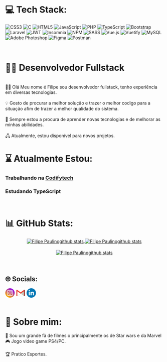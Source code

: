 # 💻 Tech Stack:
![CSS3](https://img.shields.io/badge/css3-%231572B6.svg?style=for-the-badge&logo=css3&logoColor=white) ![C](https://img.shields.io/badge/c-%2300599C.svg?style=for-the-badge&logo=c&logoColor=white) ![HTML5](https://img.shields.io/badge/html5-%23E34F26.svg?style=for-the-badge&logo=html5&logoColor=white) ![JavaScript](https://img.shields.io/badge/javascript-%23323330.svg?style=for-the-badge&logo=javascript&logoColor=%23F7DF1E) ![PHP](https://img.shields.io/badge/php-%23777BB4.svg?style=for-the-badge&logo=php&logoColor=white) ![TypeScript](https://img.shields.io/badge/typescript-%23007ACC.svg?style=for-the-badge&logo=typescript&logoColor=white) ![Bootstrap](https://img.shields.io/badge/bootstrap-%23563D7C.svg?style=for-the-badge&logo=bootstrap&logoColor=white) ![Laravel](https://img.shields.io/badge/laravel-%23FF2D20.svg?style=for-the-badge&logo=laravel&logoColor=white) ![JWT](https://img.shields.io/badge/JWT-black?style=for-the-badge&logo=JSON%20web%20tokens) ![Insomnia](https://img.shields.io/badge/Insomnia-black?style=for-the-badge&logo=insomnia&logoColor=5849BE) ![NPM](https://img.shields.io/badge/NPM-%23000000.svg?style=for-the-badge&logo=npm&logoColor=white) ![SASS](https://img.shields.io/badge/SASS-hotpink.svg?style=for-the-badge&logo=SASS&logoColor=white) ![Vue.js](https://img.shields.io/badge/vuejs-%2335495e.svg?style=for-the-badge&logo=vuedotjs&logoColor=%234FC08D) ![Vuetify](https://img.shields.io/badge/Vuetify-1867C0?style=for-the-badge&logo=vuetify&logoColor=AEDDFF) ![MySQL](https://img.shields.io/badge/mysql-%2300f.svg?style=for-the-badge&logo=mysql&logoColor=white) ![Adobe Photoshop](https://img.shields.io/badge/adobephotoshop-%2331A8FF.svg?style=for-the-badge&logo=adobephotoshop&logoColor=white) 	![Figma](https://img.shields.io/badge/figma-%23F24E1E.svg?style=for-the-badge&logo=figma&logoColor=white) ![Postman](https://img.shields.io/badge/Postman-FF6C37?style=for-the-badge&logo=postman&logoColor=white)

<br>

# 👨‍💻 Desenvolvedor Fullstack
<br>
🧑‍💻 Olá Meu nome é Filipe sou desenvolvedor fullstack, tenho experiência em diversas tecnologias.
<br>
<br>
💡 Gosto de procurar a melhor solução e trazer o melhor codigo para a situação afim de trazer a melhor qualidade do sistema.
<br> 
<br>
📖 Sempre estou a procura de aprender novas tecnologias e de melhorar as minhas abilidades.
<br> 
<br>
🖧 Atualmente, estou disponível para novos projetos.
<br>

# ⌛ Atualmente Estou:
<h3> Trabalhando na <a href="https://codifytech.com.br/">Codifytech</a></h3> 
<h3> Estudando TypeScript </h3>
  
 <br> 
 

# 📊 GitHub Stats:

<div align="center">
  <a href="https://github.com/FilipePaulinodeveloper">
    <img align="center" height="150" width = "400" src="https://github-readme-stats.vercel.app/api?username=FilipePaulinodeveloper&theme=dark&hide_border=true&include_all_commits=false&count_private=true" alt="Filipe Paulinogithub stats"/>
 </a>  
  <a href="https://github.com/FilipePaulinodeveloper">
    <img align="center" height="150" width = "400" src="https://github-readme-stats.vercel.app/api/top-langs/?username=FilipePaulinodeveloper&theme=dark&hide_border=true&include_all_commits=false&count_private=true&layout=compact" alt="Filipe Paulinogithub stats"/> 
</a>  

</div>
<br>

<div align="center">
  <a href="https://github.com/FilipePaulinodeveloper" style="margin-right: 0px ;">
    <img align="center" height="150" width = "350" src="https://github-readme-streak-stats.herokuapp.com/?user=FilipePaulinodeveloper&theme=dark&hide_border=true" alt="Filipe Paulinogithub stats"/> 
</a> 
</div>

<br>
<br>

## 🌐 Socials:
<div align="left">
  <a  href="https://www.instagram.com/filipepaulino_/" target="_blank" rel="external"><img height="30" width="30" src="https://github.com/shahbajjamil/Social-Meadia-Icons/blob/cd8986f5a2be2a96df9fabcc13a4129f32c79dbe/Icons-logos/instagram-circle.png" target="_blank"></a>
  <a  href = "mailto:filipepaulinodeveloper@hotmail.com" target="_blank" rel="external"><img height="30" width="30" src="https://github.com/shahbajjamil/Social-Meadia-Icons/blob/cd8986f5a2be2a96df9fabcc13a4129f32c79dbe/Icons-logos/gmail.png" target="_blank" ></a> 
  <a  href="https://www.linkedin.com/in/filipe-paulino-a18480282/" target="_blank" rel="external" ><img height="30" width="30" src="https://github.com/shahbajjamil/Social-Meadia-Icons/blob/cd8986f5a2be2a96df9fabcc13a4129f32c79dbe/Icons-logos/linkedin-circle.png" target="_blank"></a>
</div>                                                                            
<br>

                                                                                        
# 🧑 Sobre mim:
🎥 Sou um grande fã de filmes o principalmente os de Star wars e da Marvel
<br>
🎮 Jogo video game PS4/PC.
<br> 
<br>
🏆 Pratico Esportes.


 

<!-- Proudly created with GPRM ( https://gprm.itsvg.in ) -->
